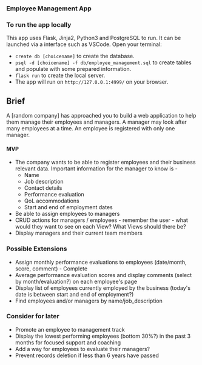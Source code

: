 ### Employee Management App

### To run the app locally
This app uses Flask, Jinja2, Python3 and PostgreSQL to run. It can be launched via a interface such as VSCode.
Open your terminal:
- ```create db [choicename]``` to create the database.
- ```psql -d [choicename] -f db/employee_management.sql``` to create tables and populate with some prepared information.
- ```flask run``` to create the local server.
- The app will run on ```http://127.0.0.1:4999/``` on your browser.

## Brief

A [random company] has approached you to build a web application to help them manage their employees and managers. A manager may look after many employees at a time. An employee is registered with only one manager.

#### MVP

- The company wants to be able to register employees and their business relevant data. Important information for the manager to know is -
  - Name
  - Job description
  - Contact details
  - Performance evaluation
  - QoL accommodations
  - Start and end of employment dates 
- Be able to assign employees to managers
- CRUD actions for managers / employees - remember the user - what would they want to see on each View? What Views should there be?
- Display managers and their current team members

### Possible Extensions

- Assign monthly performance evaluations to employees (date/month, score, comment) - Complete
- Average performance evaluation scores and display comments (select by month/evaluation?) on each employee's page
- Display list of employees currently employed by the business (today's date is between start and end of employment?)
- Find employees and/or managers by name/job_description

### Consider for later
- Promote an employee to management track
- Display the lowest performing employees (bottom 30%?) in the past 3 months for focused support and coaching
- Add a way for employees to evaluate their managers?
- Prevent records deletion if less than 6 years have passed
